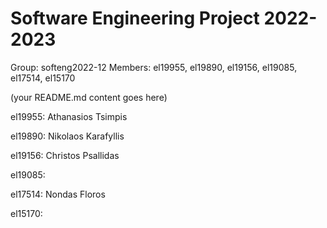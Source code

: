 # Software Engineering Project 2022-2023

Group: softeng2022-12
Members: el19955, el19890, el19156, el19085, el17514, el15170
  
  
  
(your README.md content goes here)

el19955: Athanasios Tsimpis

el19890: Nikolaos Karafyllis

el19156: Christos Psallidas

el19085:

el17514: Nondas Floros

el15170:
